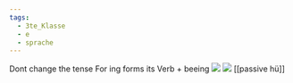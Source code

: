 ```yaml
---
tags:
  - 3te_Klasse
  - e
  - sprache
---
```

Dont change the tense
For ing forms its Verb + beeing
![](Pasted%20image%2020241007094026.png.excalidraw.svg)
![](active%20passive%2007-10-2024-04.excalidraw.svg)
[[passive hü]]